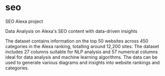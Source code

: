 # seo
SEO Alexa project

Data Analysis on Alexa's SEO content with data-driven insights

The dataset contains information on the top 50 websites across 450 categories in the Alexa ranking, totalling around 12,200 sites. The dataset includes 27 columns suitable for NLP analysis and 57 numerical columns ideal for data analysis and machine learning algorithms. The data can be used to generate various diagrams and insights into website rankings and categories.